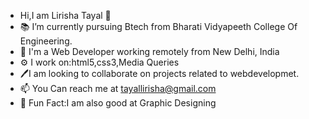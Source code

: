 -  Hi,I am Lirisha Tayal 👋
- 📚 I’m currently pursuing Btech from Bharati Vidyapeeth College Of Engineering.
- 👀 I'm a Web Developer working remotely from New Delhi, India 
- ⚙️ I work on:html5,css3,Media Queries
- 🖊️I am looking to collaborate on projects related to webdevelopmet.
- 📫 You Can reach me at tayallirisha@gmail.com
- 💫 Fun Fact:I am also good at Graphic Designing

<!---
lirishatayal/lirishatayal is a ✨ special ✨ repository because its `README.md` (this file) appears on your GitHub profile.
You can click the Preview link to take a look at your changes.
--->
